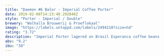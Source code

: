 ```yaml
---
title: "Daemon #6 Balor - Imperial Coffee Porter"
date: 2019-02-08T14:23:48.292846Z
style: "Porter - Imperial / Double"
brewery: "Walhalla Brouwerij & Proeflokaal"
image: "https://labels.untappd.com/labels/2494210?size=hd"
rating: "3.72"
description: "Imperial Porter lagered on Brasil Esperanca coffee beans roasted by Keppler Coffee. Named after the Celtic giant whose powerful eye spreads death and destruction. Limited to 2.500 bottles. Released: February 2018 "
abv: "9.2"
ibu: "38"
---
```

